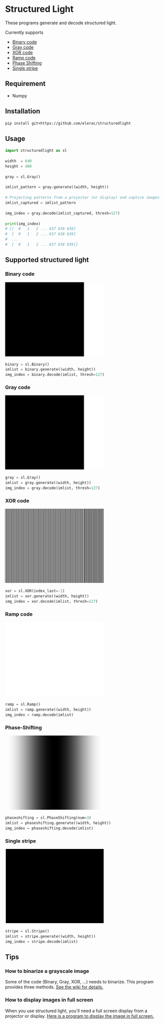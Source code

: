 # Structured Light
These programs generate and decode structured light. 

Currently supports 
* [Binary code](#Binary-code)
* [Gray code](#Gray-code)
* [XOR code](#XOR-code)
* [Ramp code](#Ramp-code)
* [Phase Shifting](#Phase-Shifting)
* [Single stripe](#Single-stripe)

## Requirement
* Numpy

## Installation
```sh
pip install git+https://github.com/elerac/structuredlight
```

## Usage
```python
import structuredlight as sl

width  = 640
height = 480

gray = sl.Gray()

imlist_pattern = gray.generate((width, height))

# Projecting patterns from a projector (or display) and capture images
imlist_captured = imlist_pattern

img_index = gray.decode(imlist_captured, thresh=127)

print(img_index)
# [[  0   1   2 ... 637 638 639]
#  [  0   1   2 ... 637 638 639]
#  ...
#  [  0   1   2 ... 637 638 639]]
```

## Supported structured light

### Binary code
![](documents/binary.gif)
```python
binary = sl.Binary()
imlist = binary.generate((width, height))
img_index = binary.decode(imlist, thresh=127)
```

### Gray code
![](documents/gray.gif)
```python
gray = sl.Gray()
imlist = gray.generate((width, height))
img_index = gray.decode(imlist, thresh=127)
```

### XOR code
![](documents/xor.gif)
```python
xor = sl.XOR(index_last=-1)
imlist = xor.generate((width, height))
img_index = xor.decode(imlist, thresh=127)
```

### Ramp code
![](documents/ramp.gif)
```python
ramp = sl.Ramp()
imlist = ramp.generate((width, height))
img_index = ramp.decode(imlist)
```

### Phase-Shifting
![](documents/phaseshifting.gif)
```python
phaseshifting = sl.PhaseShifting(num=3)
imlist = phaseshifting.generate((width, height))
img_index = phaseshifting.decode(imlist)
```

### Single stripe
![](documents/stripe.gif)
```python
stripe = sl.Stripe()
imlist = stripe.generate((width, height))
img_index = stripe.decode(imlist)
```

## Tips
### How to binarize a grayscale image
Some of the code (Binary, Gray, XOR, ...) needs to binarize. This program provides three methods. [See the wiki for details.](https://github.com/elerac/structuredlight/wiki#how-to-binarize-a-grayscale-image)

### How to display images in full screen
When you use structured light, you'll need a full screen display from a projector or display. [Here is a program to display the image in full screen.](https://github.com/elerac/fullscreen)